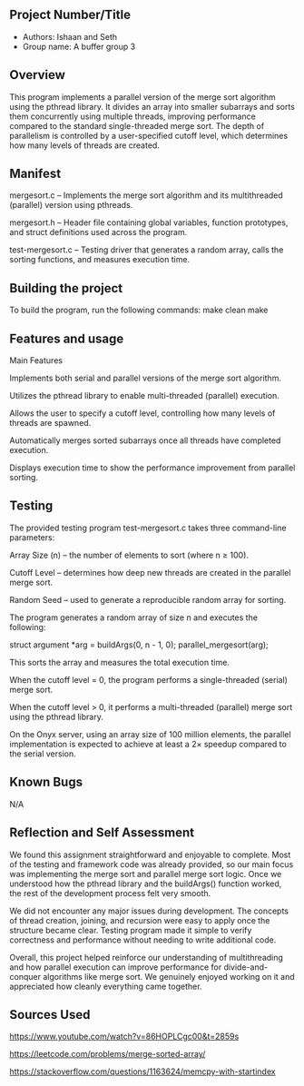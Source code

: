 ## Project Number/Title 

* Authors: Ishaan and Seth 
* Group name: A buffer group 3
## Overview

This program implements a parallel version of the merge sort algorithm using the pthread library. It divides an array into smaller subarrays and sorts them concurrently using multiple threads, improving performance compared to the standard single-threaded merge sort. The depth of parallelism is controlled by a user-specified cutoff level, which determines how many levels of threads are created.

## Manifest

mergesort.c – Implements the merge sort algorithm and its multithreaded (parallel) version using pthreads.

mergesort.h – Header file containing global variables, function prototypes, and struct definitions used across the program.

test-mergesort.c – Testing driver that generates a random array, calls the sorting functions, and measures execution time.

## Building the project

To build the program, run the following commands:
make clean
make

## Features and usage

Main Features

Implements both serial and parallel versions of the merge sort algorithm.

Utilizes the pthread library to enable multi-threaded (parallel) execution.

Allows the user to specify a cutoff level, controlling how many levels of threads are spawned.

Automatically merges sorted subarrays once all threads have completed execution.

Displays execution time to show the performance improvement from parallel sorting.

## Testing
The provided testing program test-mergesort.c takes three command-line parameters:

Array Size (n) – the number of elements to sort (where n ≥ 100).

Cutoff Level – determines how deep new threads are created in the parallel merge sort.

Random Seed – used to generate a reproducible random array for sorting.

The program generates a random array of size n and executes the following:

struct argument *arg = buildArgs(0, n - 1, 0);
parallel_mergesort(arg);


This sorts the array and measures the total execution time.

When the cutoff level = 0, the program performs a single-threaded (serial) merge sort.

When the cutoff level > 0, it performs a multi-threaded (parallel) merge sort using the pthread library.

On the Onyx server, using an array size of 100 million elements, the parallel implementation is expected to achieve at least a 2× speedup compared to the serial version.

## Known Bugs

N/A

## Reflection and Self Assessment

We found this assignment straightforward and enjoyable to complete. Most of the testing and framework code was already provided, so our main focus was implementing the merge sort and parallel merge sort logic. Once we understood how the pthread library and the buildArgs() function worked, the rest of the development process felt very smooth.

We did not encounter any major issues during development. The concepts of thread creation, joining, and recursion were easy to apply once the structure became clear. Testing program made it simple to verify correctness and performance without needing to write additional code.

Overall, this project helped reinforce our understanding of multithreading and how parallel execution can improve performance for divide-and-conquer algorithms like merge sort. 
We genuinely enjoyed working on it and appreciated how cleanly everything came together.

## Sources Used
https://www.youtube.com/watch?v=86HOPLCgc00&t=2859s

https://leetcode.com/problems/merge-sorted-array/

https://stackoverflow.com/questions/1163624/memcpy-with-startindex
